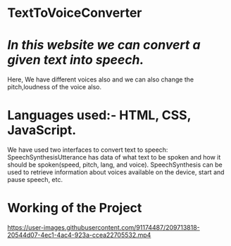 # TextToVoiceConverter


# *In this website we can convert a given text into speech.*
Here, We have different voices also and we can also change the pitch,loudness of the voice also. 
# Languages used:- HTML, CSS, JavaScript.
We have used two interfaces to convert text to speech:
SpeechSynthesisUtterance has data of what text to be spoken and how it should be spoken(speed, pitch, lang, and voice).
SpeechSynthesis can be used to retrieve information about voices available on the device, start and pause speech, etc.

# Working of the Project
https://user-images.githubusercontent.com/91174487/209713818-20544d07-4ec1-4ac4-923a-ccea22705532.mp4
